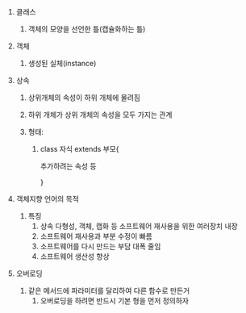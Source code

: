 1. 클래스

   1. 객체의 모양을 선언한 틀(캡슐화하는 틀)

2. 객체 

   1. 생성된 실체(instance)

3. 상속

   1. 상위개체의 속성이 하위 개체에 물려짐

   2. 하위 개체가 상위 개체의 속성을 모두 가지는 관계

   3. 형태:

      1. class 자식 extends 부모{

         추가하려는 속성 등

         }

4. 객체지향 언어의 목적

   1. 특징
      1. 상속 다형성, 객체, 캡화 등 소프트웨어 재사용을 위한 여러장치 내장
      2. 소프트웨어 재사용과 부분 수정이 빠름
      3. 소프트웨어를 다시 만드는 부담 대폭 줄임
      4. 소프트웨어 생산성 향상

5. 오버로딩

   1. 같은 메서드에 파라미터를 달리하여 다른 함수로 만든거
      1. 오버로딩을 하려면 반드시 기본 형을 먼저 정의하자 